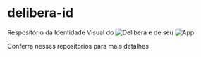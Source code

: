 # delibera-id

Respositório da Identidade Visual do ![Delibera](https://github.com/redelivre/delibera) e de seu ![App](https://github.com/redelivre/delibera-app)

Conferra nesses repositorios para mais detalhes
